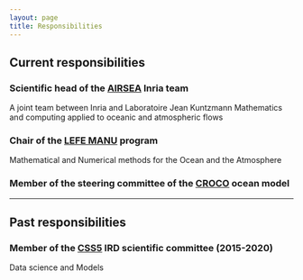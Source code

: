 ```yaml
---
layout: page
title: Responsibilities
---
```


## Current responsibilities

### Scientific head of the [AIRSEA](https://team.inria.fr/airsea/en/) Inria team

A joint team between Inria and Laboratoire Jean Kuntzmann
Mathematics and computing applied to oceanic and atmospheric flows

### Chair of the [LEFE MANU](https://programmes.insu.cnrs.fr/lefe/cs_actions/manu/) program
Mathematical and Numerical methods for the Ocean and the Atmosphere

### Member of the steering committee of the [CROCO](https://www.croco-ocean.org) ocean model

---

## Past responsibilities

### Member of the [CSS5](https://www.ird.fr/les-commissions-evaluation-de-lird) IRD scientific committee (2015-2020)
Data science and Models